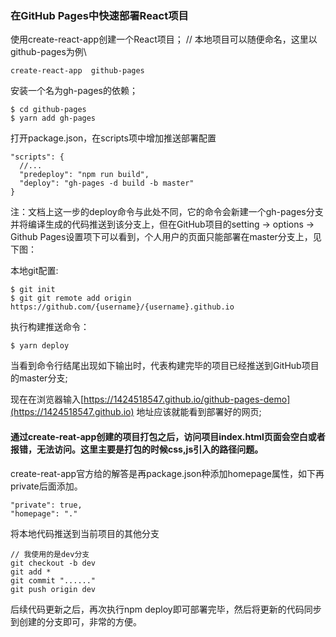 ### 在GitHub Pages中快速部署React项目


使用create-react-app创建一个React项目；
// 本地项目可以随便命名，这里以github-pages为例\
```
create-react-app  github-pages
```
安装一个名为gh-pages的依赖；
```
$ cd github-pages
$ yarn add gh-pages
```
打开package.json，在scripts项中增加推送部署配置
```
"scripts": {
  //...
  "predeploy": "npm run build",
  "deploy": "gh-pages -d build -b master"
}
```
注：文档上这一步的deploy命令与此处不同，它的命令会新建一个gh-pages分支并将编译生成的代码推送到该分支上，但在GitHub项目的setting -> options -> Github Pages设置项下可以看到，个人用户的页面只能部署在master分支上，见下图：

本地git配置:
```
$ git init
$ git git remote add origin https://github.com/{username}/{username}.github.io
```
执行构建推送命令：
```
$ yarn deploy
```
当看到命令行结尾出现如下输出时，代表构建完毕的项目已经推送到GitHub项目的master分支;

现在在浏览器输入[https://1424518547.github.io/github-pages-demo](https://1424518547.github.io) 地址应该就能看到部署好的网页;

#### 通过create-reat-app创建的项目打包之后，访问项目index.html页面会空白或者报错，无法访问。这里主要是打包的时候css,js引入的路径问题。

create-reat-app官方给的解答是再package.json种添加homepage属性，如下再private后面添加。
```
"private": true,
"homepage": "."
```

将本地代码推送到当前项目的其他分支
```
// 我使用的是dev分支
git checkout -b dev
git add *
git commit "......"
git push origin dev
```
后续代码更新之后，再次执行npm deploy即可部署完毕，然后将更新的代码同步到创建的分支即可，非常的方便。
